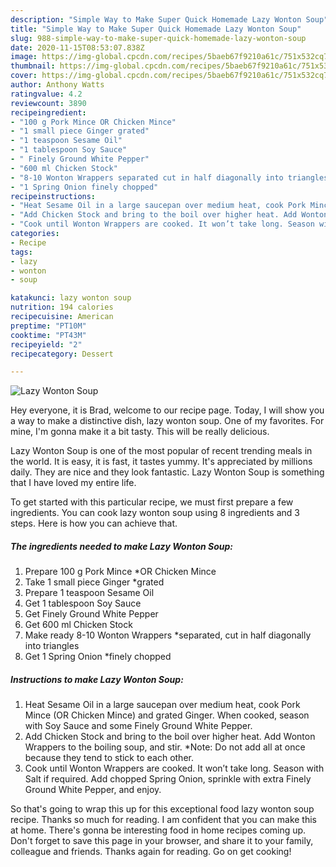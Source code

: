 ```yaml
---
description: "Simple Way to Make Super Quick Homemade Lazy Wonton Soup"
title: "Simple Way to Make Super Quick Homemade Lazy Wonton Soup"
slug: 988-simple-way-to-make-super-quick-homemade-lazy-wonton-soup
date: 2020-11-15T08:53:07.838Z
image: https://img-global.cpcdn.com/recipes/5baeb67f9210a61c/751x532cq70/lazy-wonton-soup-recipe-main-photo.jpg
thumbnail: https://img-global.cpcdn.com/recipes/5baeb67f9210a61c/751x532cq70/lazy-wonton-soup-recipe-main-photo.jpg
cover: https://img-global.cpcdn.com/recipes/5baeb67f9210a61c/751x532cq70/lazy-wonton-soup-recipe-main-photo.jpg
author: Anthony Watts
ratingvalue: 4.2
reviewcount: 3890
recipeingredient:
- "100 g Pork Mince OR Chicken Mince"
- "1 small piece Ginger grated"
- "1 teaspoon Sesame Oil"
- "1 tablespoon Soy Sauce"
- " Finely Ground White Pepper"
- "600 ml Chicken Stock"
- "8-10 Wonton Wrappers separated cut in half diagonally into triangles"
- "1 Spring Onion finely chopped"
recipeinstructions:
- "Heat Sesame Oil in a large saucepan over medium heat, cook Pork Mince (OR Chicken Mince) and grated Ginger. When cooked, season with Soy Sauce and some Finely Ground White Pepper."
- "Add Chicken Stock and bring to the boil over higher heat. Add Wonton Wrappers to the boiling soup, and stir. *Note: Do not add all at once because they tend to stick to each other."
- "Cook until Wonton Wrappers are cooked. It won’t take long. Season with Salt if required. Add chopped Spring Onion, sprinkle with extra Finely Ground White Pepper, and enjoy."
categories:
- Recipe
tags:
- lazy
- wonton
- soup

katakunci: lazy wonton soup 
nutrition: 194 calories
recipecuisine: American
preptime: "PT10M"
cooktime: "PT43M"
recipeyield: "2"
recipecategory: Dessert

---
```



![Lazy Wonton Soup](https://img-global.cpcdn.com/recipes/5baeb67f9210a61c/751x532cq70/lazy-wonton-soup-recipe-main-photo.jpg)

Hey everyone, it is Brad, welcome to our recipe page. Today, I will show you a way to make a distinctive dish, lazy wonton soup. One of my favorites. For mine, I'm gonna make it a bit tasty. This will be really delicious.



Lazy Wonton Soup is one of the most popular of recent trending meals in the world. It is easy, it is fast, it tastes yummy. It's appreciated by millions daily. They are nice and they look fantastic. Lazy Wonton Soup is something that I have loved my entire life.


To get started with this particular recipe, we must first prepare a few ingredients. You can cook lazy wonton soup using 8 ingredients and 3 steps. Here is how you can achieve that.

<!--inarticleads1-->

##### The ingredients needed to make Lazy Wonton Soup:

1. Prepare 100 g Pork Mince *OR Chicken Mince
1. Take 1 small piece Ginger *grated
1. Prepare 1 teaspoon Sesame Oil
1. Get 1 tablespoon Soy Sauce
1. Get  Finely Ground White Pepper
1. Get 600 ml Chicken Stock
1. Make ready 8-10 Wonton Wrappers *separated, cut in half diagonally into triangles
1. Get 1 Spring Onion *finely chopped




<!--inarticleads2-->

##### Instructions to make Lazy Wonton Soup:

1. Heat Sesame Oil in a large saucepan over medium heat, cook Pork Mince (OR Chicken Mince) and grated Ginger. When cooked, season with Soy Sauce and some Finely Ground White Pepper.
1. Add Chicken Stock and bring to the boil over higher heat. Add Wonton Wrappers to the boiling soup, and stir. *Note: Do not add all at once because they tend to stick to each other.
1. Cook until Wonton Wrappers are cooked. It won’t take long. Season with Salt if required. Add chopped Spring Onion, sprinkle with extra Finely Ground White Pepper, and enjoy.




So that's going to wrap this up for this exceptional food lazy wonton soup recipe. Thanks so much for reading. I am confident that you can make this at home. There's gonna be interesting food in home recipes coming up. Don't forget to save this page in your browser, and share it to your family, colleague and friends. Thanks again for reading. Go on get cooking!
